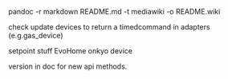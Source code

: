 pandoc -r markdown README.md -t mediawiki -o README.wiki

check update devices to return a timedcommand in adapters (e.g.gas_device)

setpoint stuff EvoHome
onkyo device

version in doc for new api methods.
